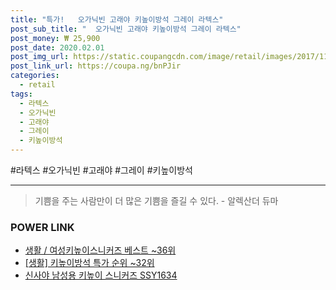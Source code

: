 ```yaml
--- 
title: "특가!   오가닉빈 고래야 키높이방석 그레이 라텍스" 
post_sub_title: "  오가닉빈 고래야 키높이방석 그레이 라텍스" 
post_money: ₩ 25,900 
post_date: 2020.02.01 
post_img_url: https://static.coupangcdn.com/image/retail/images/2017/11/29/15/2/e9e74270-6d5d-40c8-940e-9fa048d9a01d.jpg 
post_link_url: https://coupa.ng/bnPJir 
categories: 
  - retail 
tags: 
  - 라텍스 
  - 오가닉빈 
  - 고래야 
  - 그레이 
  - 키높이방석 
--- 
```

  #라텍스 #오가닉빈 #고래야 #그레이 #키높이방석 
<hr> 

> 기쁨을 주는 사람만이 더 많은 기쁨을 즐길 수 있다. - 알렉산더 듀마 


### POWER LINK

* <a href="https://blog.naver.com/santokki14/221790020698" target="_blank">생활 / 여성키높이스니커즈 베스트 ~36위</a>
* <a href="https://blog.naver.com/sakai111/221792156581" target="_blank"> [생활] 키높이방석 특가 순위 ~32위</a>
* <a href="https://blog.naver.com/fasyy4321/221784853468" target="_blank">신사야 남성용 키높이 스니커즈 SSY1634</a>
